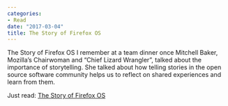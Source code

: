 ```yaml
---
categories:
- Read
date: "2017-03-04"
title: The Story of Firefox OS
---
```


The Story of Firefox OS I remember at a team dinner once Mitchell Baker, Mozilla’s Chairwoman and “Chief Lizard Wrangler”, talked about the importance of storytelling. She talked about how telling stories in the open source software community helps us to reflect on shared experiences and learn from them.

Just read: [The Story of Firefox OS](https://medium.com/@bfrancis/the-story-of-firefox-os-cb5bf796e8fb?source=userActivityShare-7df9a06fe523-1488635928)
